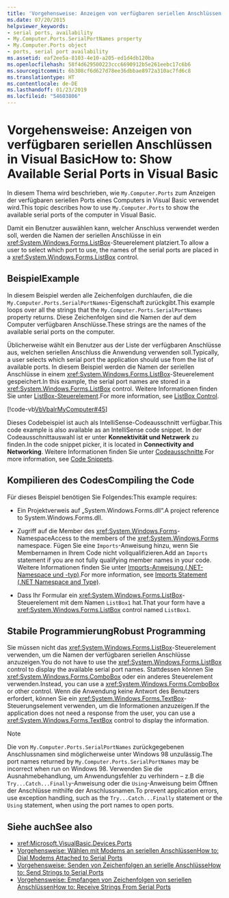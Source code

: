 ```yaml
---
title: 'Vorgehensweise: Anzeigen von verfügbaren seriellen Anschlüssen in Visual Basic'
ms.date: 07/20/2015
helpviewer_keywords:
- serial ports, availability
- My.Computer.Ports.SerialPortNames property
- My.Computer.Ports object
- ports, serial port availability
ms.assetid: eaf2ee5a-8103-4e10-a205-ed1d4db120ba
ms.openlocfilehash: 58f4d629500223ccc6690912b5e261eebc17c6b6
ms.sourcegitcommit: 6b308cf6d627d78ee36dbbae8972a310ac7fd6c8
ms.translationtype: HT
ms.contentlocale: de-DE
ms.lasthandoff: 01/23/2019
ms.locfileid: "54603806"
---
```

# <a name="how-to-show-available-serial-ports-in-visual-basic"></a><span data-ttu-id="16ea1-102">Vorgehensweise: Anzeigen von verfügbaren seriellen Anschlüssen in Visual Basic</span><span class="sxs-lookup"><span data-stu-id="16ea1-102">How to: Show Available Serial Ports in Visual Basic</span></span>
<span data-ttu-id="16ea1-103">In diesem Thema wird beschrieben, wie `My.Computer.Ports` zum Anzeigen der verfügbaren seriellen Ports eines Computers in Visual Basic verwendet wird.</span><span class="sxs-lookup"><span data-stu-id="16ea1-103">This topic describes how to use `My.Computer.Ports` to show the available serial ports of the computer in Visual Basic.</span></span>  
  
 <span data-ttu-id="16ea1-104">Damit ein Benutzer auswählen kann, welcher Anschluss verwendet werden soll, werden die Namen der seriellen Anschlüsse in ein <xref:System.Windows.Forms.ListBox>-Steuerelement platziert.</span><span class="sxs-lookup"><span data-stu-id="16ea1-104">To allow a user to select which port to use, the names of the serial ports are placed in a <xref:System.Windows.Forms.ListBox> control.</span></span>  
  
## <a name="example"></a><span data-ttu-id="16ea1-105">Beispiel</span><span class="sxs-lookup"><span data-stu-id="16ea1-105">Example</span></span>  
 <span data-ttu-id="16ea1-106">In diesem Beispiel werden alle Zeichenfolgen durchlaufen, die die `My.Computer.Ports.SerialPortNames`-Eigenschaft zurückgibt.</span><span class="sxs-lookup"><span data-stu-id="16ea1-106">This example loops over all the strings that the `My.Computer.Ports.SerialPortNames` property returns.</span></span> <span data-ttu-id="16ea1-107">Diese Zeichenfolgen sind die Namen der auf dem Computer verfügbaren Anschlüsse.</span><span class="sxs-lookup"><span data-stu-id="16ea1-107">These strings are the names of the available serial ports on the computer.</span></span>  
  
 <span data-ttu-id="16ea1-108">Üblicherweise wählt ein Benutzer aus der Liste der verfügbaren Anschlüsse aus, welchen seriellen Anschluss die Anwendung verwenden soll.</span><span class="sxs-lookup"><span data-stu-id="16ea1-108">Typically, a user selects which serial port the application should use from the list of available ports.</span></span> <span data-ttu-id="16ea1-109">In diesem Beispiel werden die Namen der seriellen Anschlüsse in einem <xref:System.Windows.Forms.ListBox>-Steuerelement gespeichert.</span><span class="sxs-lookup"><span data-stu-id="16ea1-109">In this example, the serial port names are stored in a <xref:System.Windows.Forms.ListBox> control.</span></span> <span data-ttu-id="16ea1-110">Weitere Informationen finden Sie unter [ListBox-Steuerelement](../../../../framework/winforms/controls/listbox-control-windows-forms.md).</span><span class="sxs-lookup"><span data-stu-id="16ea1-110">For more information, see [ListBox Control](../../../../framework/winforms/controls/listbox-control-windows-forms.md).</span></span>  
  
 [!code-vb[VbVbalrMyComputer#45](../../../../visual-basic/developing-apps/programming/computer-resources/codesnippet/VisualBasic/how-to-show-available-serial-ports_1.vb)]  
  
 <span data-ttu-id="16ea1-111">Dieses Codebeispiel ist auch als IntelliSense-Codeausschnitt verfügbar.</span><span class="sxs-lookup"><span data-stu-id="16ea1-111">This code example is also available as an IntelliSense code snippet.</span></span> <span data-ttu-id="16ea1-112">In der Codeausschnittauswahl ist er unter **Konnektivität und Netzwerk** zu finden.</span><span class="sxs-lookup"><span data-stu-id="16ea1-112">In the code snippet picker, it is located in **Connectivity and Networking**.</span></span> <span data-ttu-id="16ea1-113">Weitere Informationen finden Sie unter [Codeausschnitte](/visualstudio/ide/code-snippets).</span><span class="sxs-lookup"><span data-stu-id="16ea1-113">For more information, see [Code Snippets](/visualstudio/ide/code-snippets).</span></span>  
  
## <a name="compiling-the-code"></a><span data-ttu-id="16ea1-114">Kompilieren des Codes</span><span class="sxs-lookup"><span data-stu-id="16ea1-114">Compiling the Code</span></span>  
 <span data-ttu-id="16ea1-115">Für dieses Beispiel benötigen Sie Folgendes:</span><span class="sxs-lookup"><span data-stu-id="16ea1-115">This example requires:</span></span>  
  
-   <span data-ttu-id="16ea1-116">Ein Projektverweis auf „System.Windows.Forms.dll“.</span><span class="sxs-lookup"><span data-stu-id="16ea1-116">A project reference to System.Windows.Forms.dll.</span></span>  
  
-   <span data-ttu-id="16ea1-117">Zugriff auf die Member des <xref:System.Windows.Forms>-Namespace</span><span class="sxs-lookup"><span data-stu-id="16ea1-117">Access to the members of the <xref:System.Windows.Forms> namespace.</span></span> <span data-ttu-id="16ea1-118">Fügen Sie eine `Imports`-Anweisung hinzu, wenn Sie Membernamen in Ihrem Code nicht vollqualifizieren.</span><span class="sxs-lookup"><span data-stu-id="16ea1-118">Add an `Imports` statement if you are not fully qualifying member names in your code.</span></span> <span data-ttu-id="16ea1-119">Weitere Informationen finden Sie unter [Imports-Anweisung (.NET-Namespace und -typ)](../../../../visual-basic/language-reference/statements/imports-statement-net-namespace-and-type.md).</span><span class="sxs-lookup"><span data-stu-id="16ea1-119">For more information, see [Imports Statement (.NET Namespace and Type)](../../../../visual-basic/language-reference/statements/imports-statement-net-namespace-and-type.md).</span></span>  
  
-   <span data-ttu-id="16ea1-120">Dass Ihr Formular ein <xref:System.Windows.Forms.ListBox>-Steuerelement mit dem Namen `ListBox1` hat.</span><span class="sxs-lookup"><span data-stu-id="16ea1-120">That your form have a <xref:System.Windows.Forms.ListBox> control named `ListBox1`.</span></span>  
  
## <a name="robust-programming"></a><span data-ttu-id="16ea1-121">Stabile Programmierung</span><span class="sxs-lookup"><span data-stu-id="16ea1-121">Robust Programming</span></span>  
 <span data-ttu-id="16ea1-122">Sie müssen nicht das <xref:System.Windows.Forms.ListBox>-Steuerelement verwenden, um die Namen der verfügbaren seriellen Anschlüsse anzuzeigen.</span><span class="sxs-lookup"><span data-stu-id="16ea1-122">You do not have to use the <xref:System.Windows.Forms.ListBox> control to display the available serial port names.</span></span> <span data-ttu-id="16ea1-123">Stattdessen können Sie <xref:System.Windows.Forms.ComboBox> oder ein anderes Steuerelement verwenden.</span><span class="sxs-lookup"><span data-stu-id="16ea1-123">Instead, you can use a <xref:System.Windows.Forms.ComboBox> or other control.</span></span> <span data-ttu-id="16ea1-124">Wenn die Anwendung keine Antwort des Benutzers erfordert, können Sie ein <xref:System.Windows.Forms.TextBox>-Steuerungselement verwenden, um die Informationen anzuzeigen.</span><span class="sxs-lookup"><span data-stu-id="16ea1-124">If the application does not need a response from the user, you can use a <xref:System.Windows.Forms.TextBox> control to display the information.</span></span>  
  
> [!NOTE]
>  <span data-ttu-id="16ea1-125">Die von `My.Computer.Ports.SerialPortNames` zurückgegebenen Anschlussnamen sind möglicherweise unter Windows 98 unzulässig.</span><span class="sxs-lookup"><span data-stu-id="16ea1-125">The port names returned by `My.Computer.Ports.SerialPortNames` may be incorrect when run on Windows 98.</span></span> <span data-ttu-id="16ea1-126">Verwenden Sie die Ausnahmebehandlung, um Anwendungsfehler zu verhindern – z.B die `Try...Catch...Finally`-Anweisung oder die `Using`-Anweisung beim Öffnen der Anschlüsse mithilfe der Anschlussnamen.</span><span class="sxs-lookup"><span data-stu-id="16ea1-126">To prevent application errors, use exception handling, such as the `Try...Catch...Finally` statement or the `Using` statement, when using the port names to open ports.</span></span>  
  
## <a name="see-also"></a><span data-ttu-id="16ea1-127">Siehe auch</span><span class="sxs-lookup"><span data-stu-id="16ea1-127">See also</span></span>
- <xref:Microsoft.VisualBasic.Devices.Ports>
- [<span data-ttu-id="16ea1-128">Vorgehensweise: Wählen mit Modems an seriellen Anschlüssen</span><span class="sxs-lookup"><span data-stu-id="16ea1-128">How to: Dial Modems Attached to Serial Ports</span></span>](../../../../visual-basic/developing-apps/programming/computer-resources/how-to-dial-modems-attached-to-serial-ports.md)
- [<span data-ttu-id="16ea1-129">Vorgehensweise: Senden von Zeichenfolgen an serielle Anschlüsse</span><span class="sxs-lookup"><span data-stu-id="16ea1-129">How to: Send Strings to Serial Ports</span></span>](../../../../visual-basic/developing-apps/programming/computer-resources/how-to-send-strings-to-serial-ports.md)
- [<span data-ttu-id="16ea1-130">Vorgehensweise: Empfangen von Zeichenfolgen von seriellen Anschlüssen</span><span class="sxs-lookup"><span data-stu-id="16ea1-130">How to: Receive Strings From Serial Ports</span></span>](../../../../visual-basic/developing-apps/programming/computer-resources/how-to-receive-strings-from-serial-ports.md)

